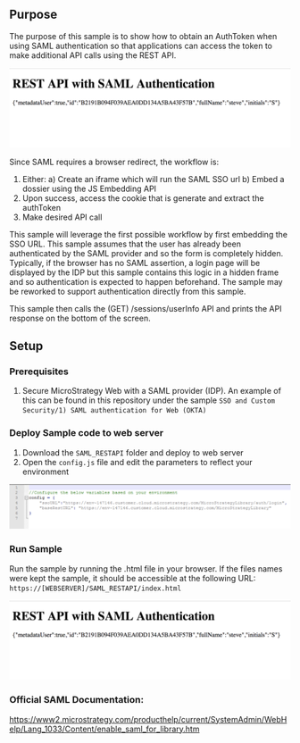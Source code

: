 ## Purpose

The purpose of this sample is to show how to obtain an AuthToken when using SAML authentication so that applications can access the token to make additional API calls using the REST API. 

<img src="./readmeContent/e0.png"  width="800"/> 


Since SAML requires a browser redirect, the workflow is:
1) Either:
  a) Create an iframe which will run the SAML SSO url
  b) Embed a dossier using the JS Embedding API
2) Upon success, access the cookie that is generate and extract the authToken
3) Make desired API call

This sample will leverage the first possible workflow by first embedding the SSO URL. This sample assumes that the user has already been authenticated by the SAML provider and so the form is completely hidden. Typically, if the browser has no SAML assertion, a login page will be displayed by the IDP but this sample contains this logic in a hidden frame and so authentication is expected to happen beforehand. The sample may be reworked to support authentication directly from this sample.

This sample then calls the (GET) /sessions/userInfo API and prints the API response on the bottom of the screen.

## Setup

### Prerequisites
1. Secure MicroStrategy Web with a SAML provider (IDP). An example of this can be found in this repository under the sample `SSO and Custom Security/1) SAML authentication for Web (OKTA)`

### Deploy Sample code to web server
1. Download the `SAML_RESTAPI` folder and deploy to web server
2. Open the `config.js` file and edit the parameters to reflect your environment

<img src="./readmeContent/e1.png"  width="800"/>


### Run Sample
Run the sample by running the .html file in your browser. If the files names were kept the sample, it should be accessible at the following URL:
`https://[WEBSERVER]/SAML_RESTAPI/index.html`


<img src="./readmeContent/e0.png"  width="800"/> 


### Official SAML Documentation:
https://www2.microstrategy.com/producthelp/current/SystemAdmin/WebHelp/Lang_1033/Content/enable_saml_for_library.htm
